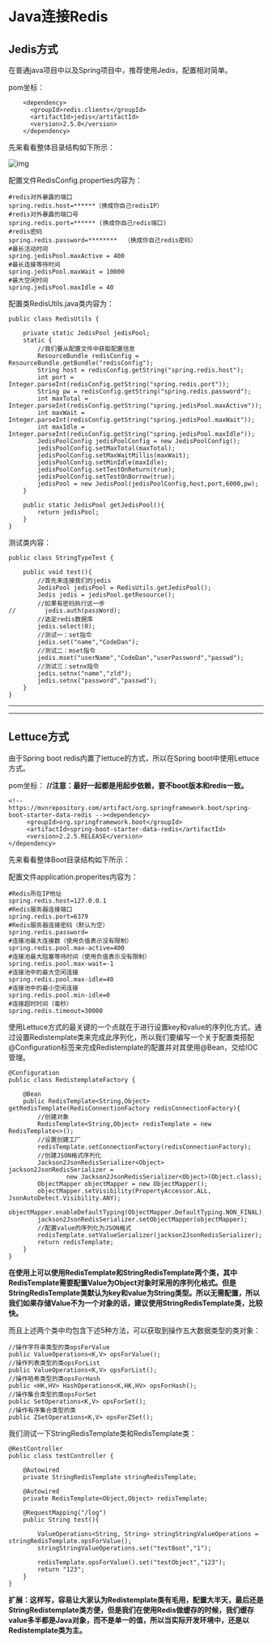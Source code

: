 # Java连接Redis

## Jedis方式

在普通java项目中以及Spring项目中，推荐使用Jedis，配置相对简单。

pom坐标：

```
    <dependency>
      <groupId>redis.clients</groupId>
      <artifactId>jedis</artifactId>
      <version>2.5.0</version>
    </dependency>
```

先来看看整体目录结构如下所示：

![img](../图片/redisConection01.png)

配置文件RedisConfig.properties内容为：

```
#redis对外暴露的端口
spring.redis.host=******（换成你自己redisIP）
#redis对外暴露的端口号
spring.redis.port=****** (换成你自己redis端口)
#redis密码
spring.redis.password=********  （换成你自己redis密码）
#最长活动时间
spring.jedisPool.maxActive = 400
#最长连接等待时间
spring.jedisPool.maxWait = 10000
#最大空闲时间
spring.jedisPool.maxIdle = 40
```

配置类RedisUtils.java类内容为：

```
public class RedisUtils {

    private static JedisPool jedisPool;
    static {
        //我们要从配置文件中获取配置信息
        ResourceBundle redisConfig = ResourceBundle.getBundle("redisConfig");
        String host = redisConfig.getString("spring.redis.host");
        int port = Integer.parseInt(redisConfig.getString("spring.redis.port"));
        String pw = redisConfig.getString("spring.redis.password");
        int maxTotal = Integer.parseInt(redisConfig.getString("spring.jedisPool.maxActive"));
        int maxWait = Integer.parseInt(redisConfig.getString("spring.jedisPool.maxWait"));
        int maxIdle = Integer.parseInt(redisConfig.getString("spring.jedisPool.maxIdle"));
        JedisPoolConfig jedisPoolConfig = new JedisPoolConfig();
        jedisPoolConfig.setMaxTotal(maxTotal);
        jedisPoolConfig.setMaxWaitMillis(maxWait);
        jedisPoolConfig.setMinIdle(maxIdle);
        jedisPoolConfig.setTestOnReturn(true);
        jedisPoolConfig.setTestOnBorrow(true);
        jedisPool = new JedisPool(jedisPoolConfig,host,port,6000,pw);
    }

    public static JedisPool getJedisPool(){
        return jedisPool;
    }
}
```

测试类内容：

```
public class StringTypeTest {

    public void test(){
        //首先来连接我们的jedis
        JedisPool jedisPool = RedisUtils.getJedisPool();
        Jedis jedis = jedisPool.getResource();
        //如果有密码执行这一步
//        jedis.auth(passWord);
        //选定redis数据库
        jedis.select(0);
        //测试一：set指令
        jedis.set("name","CodeDan");
        //测试二：mset指令
        jedis.mset("userName","CodeDan","userPassword","passwd");
        //测试三：setnx指令
        jedis.setnx("name","zld");
        jedis.setnx("password","passwd");
    }
}
```

------

------

## Lettuce方式

由于Spring boot redis内置了lettuce的方式，所以在Spring boot中使用Lettuce方式。

pom坐标： **//注意：最好一起都是用起步依赖，要不boot版本和redis一致。**

```
<!-- https://mvnrepository.com/artifact/org.springframework.boot/spring-boot-starter-data-redis --><dependency>
     <groupId>org.springframework.boot</groupId>
     <artifactId>spring-boot-starter-data-redis</artifactId>
     <version>2.2.5.RELEASE</version>
</dependency>
```

先来看看整体Boot目录结构如下所示：



配置文件application.properites内容为：

```
#Redis所在IP地址
spring.redis.host=127.0.0.1
#Redis服务器连接端口
spring.redis.port=6379
#Redis服务器连接密码（默认为空）
spring.redis.password=
#连接池最大连接数（使用负值表示没有限制）
spring.redis.pool.max-active=400
#连接池最大阻塞等待时间（使用负值表示没有限制）
spring.redis.pool.max-wait=-1
#连接池中的最大空闲连接
spring.redis.pool.max-idle=40
#连接池中的最小空闲连接
spring.redis.pool.min-idle=0
#连接超时时间（毫秒）
spring.redis.timeout=30000
```

使用Lettuce方式的最关键的一个点就在于进行设置key和value的序列化方式，通过设置Redistemplate类来完成此序列化，所以我们要编写一个关于配置类搭配@Configuration标签来完成Redistemplate的配置并对其使用@Bean，交给IOC管理。

```
@Configuration
public class RedistemplateFactory {

    @Bean
    public RedisTemplate<String,Object> getRedisTemplate(RedisConnectionFactory redisConnectionFactory){
        //创建对象
        RedisTemplate<String,Object> redisTemplate = new RedisTemplate<>();
        //设置创建工厂
        redisTemplate.setConnectionFactory(redisConnectionFactory);
        //创建JSON格式序列化
        Jackson2JsonRedisSerializer<Object> jackson2JsonRedisSerializer =
                new Jackson2JsonRedisSerializer<Object>(Object.class);
        ObjectMapper objectMapper = new ObjectMapper();
        objectMapper.setVisibility(PropertyAccessor.ALL, JsonAutoDetect.Visibility.ANY);
        objectMapper.enableDefaultTyping(ObjectMapper.DefaultTyping.NON_FINAL);
        jackson2JsonRedisSerializer.setObjectMapper(objectMapper);
        //配置value的序列化为JSON格式
        redisTemplate.setValueSerializer(jackson2JsonRedisSerializer);
        return redisTemplate;
    }
}
```

**在使用上可以使用RedisTemplate和StringRedisTemplate两个类，其中RedisTemplate需要配置Value为Object对象时采用的序列化格式。但是StringRedisTemplate类默认为key和value为String类型。所以无需配置，所以我们如果存储Value不为一个对象的话，建议使用StringRedisTemplate类，比较快。**

而且上述两个类中均包含下述5种方法，可以获取到操作五大数据类型的类对象：

```
//操作字符串类型的类opsForValue
public ValueOperations<K,V> opsForValue();
//操作列表类型的类opsForList
public ValueOperations<K,V> opsForList();
//操作哈希类型的类opsForHash
public <HK,HV> HashOperations<K,HK,HV> opsForHash();
//操作集合类型的类opsForSet
public SetOperations<K,V> opsForSet();
//操作有序集合类型的类
public ZSetOperations<K,V> opsForZSet();
```

我们测试一下StringRedisTemplate类和RedisTemplate类：

```
@RestController
public class testController {

    @Autowired
    private StringRedisTemplate stringRedisTemplate;

    @Autowired
    private RedisTemplate<Object,Object> redisTemplate;

    @RequestMapping("/log")
    public String test(){

        ValueOperations<String, String> stringStringValueOperations = stringRedisTemplate.opsForValue();
        stringStringValueOperations.set("testBoot","1");

        redisTemplate.opsForValue().set("testObject","123");
        return "123";
    }
}
```

**扩展：这样写，容易让大家认为Redistemplate类有毛用，配置大半天，最后还是StringRedistemplate类方便，但是我们在使用Redis做缓存的时候，我们缓存value多半都是Java对象，而不是单一的值，所以当实际开发环境中，还是以Redistemplate类为主。**